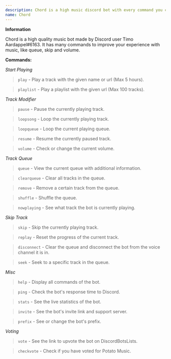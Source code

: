 ```yaml
---
description: Chord is a high music discord bot with every command you can think of
name: Chord
---
```


**Information**

Chord is a high quality music bot made by Discord user Timo Aardappel#6163. It has many commands to improve your experience with music, like queue, skip and volume.

**Commands:**   

*Start Playing*
>`play` - Play a track with the given name or url (Max 5 hours).

>`playlist` - Play a playlist with the given url (Max 100 tracks).  


*Track Modifier*
>`pause` - Pause the currently playing track.   

>`loopsong` - Loop the currently playing track.   

>`loopqueue` - Loop the current playing queue.  

>`resume` - Resume the currently paused track. 

>`volume` - Check or change the current volume.

*Track Queue*
>`queue` - View the current queue with additional information. 

>`clearqueue` - Clear all tracks in the queue.   

>`remove` - Remove a certain track from the queue.   

>`shuffle` - Shuffle the queue.   

>`nowplaying` - See what track the bot is currently playing.

*Skip Track*
>`skip` - Skip the currently playing track.   

>`replay` - Reset the progress of the current track.   

>`disconnect` - Clear the queue and disconnect the bot from the voice channel it is in.

>`seek` - Seek to a specific track in the queue.

*Misc*
>`help` - Display all commands of the bot.   

>`ping` - Check the bot's response time to Discord.   

>`stats` - See the live statistics of the bot.   

>`invite` - See the bot's invite link and support server.   

>`prefix` - See or change the bot's prefix.

*Voting*
>`vote` - See the link to upvote the bot on DiscordBotsLists.  

>`checkvote` - Check if you have voted for Potato Music.
